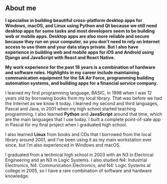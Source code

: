 <!--
**delvianv/delvianv** is a ✨ _special_ ✨ repository because its `README.md` (this file) appears on your GitHub profile.

Here are some ideas to get you started:

- 🔭 I’m currently working on ...
- 🌱 I’m currently learning ...
- 👯 I’m looking to collaborate on ...
- 🤔 I’m looking for help with ...
- 💬 Ask me about ...
- 📫 How to reach me: ...
- 😄 Pronouns: ...
- ⚡ Fun fact: ...
-->

## About me

**I specialise in building beautiful cross-platform desktop apps for Windows, macOS, 
and Linux using Python and Qt because we still need desktop apps for some tasks and 
most developers seem to be building web or mobile apps. Desktop apps are also more 
reliable and secure because they run on your computer, so you don’t need to rely on 
Internet access to use them and your data stays private. But I also have experience in 
building web and mobile apps for iOS and Android using Django and JavaScript with React 
and React Native.**

**My work experience for the past 18 years is a combination of hardware and software 
roles. Highlights in my career include maintaining communication equipment for the SA 
Air Force, programming building automation systems, and building apps for a financial 
service company.**

I learned my first programming language, BASIC, in 1998 when I was 12 years old by 
borrowing books from my local library. That was before we had the Internet as we know 
it today. I learned my second and third languages, Pascal and Java, in 2001 when my 
high school started teaching programming. I also learned **Python** and **JavaScript** 
around that time, which are the main languages that I use today. I built a complete 
point-of-sale app in Pascal for my final project when I graduated high school.

I also learned **Linux** from books and CDs that I borrowed from the local library 
around 2001, and I’ve been using it as my main workstation ever since, but I’m also 
experienced in Windows and macOS.

I graduated from a technical high school in 2003 with an N3 in Electrical Engineering 
and an N3 in Logic Systems. I also studied N4: Industrial Electronics, 
N4: Communication Electronics, and N4: Logic Systems at college in 2005, so I have a 
rare combination of software and hardware knowledge.
